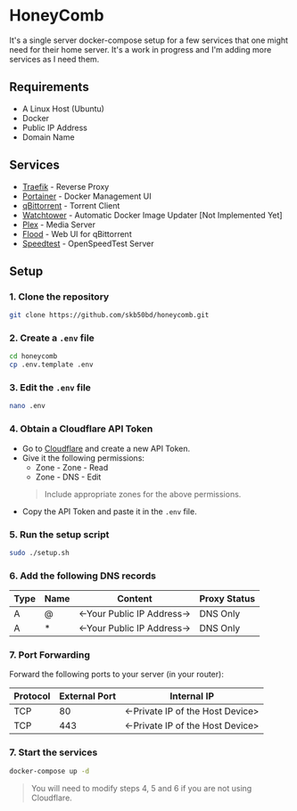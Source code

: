 # HoneyComb

It's a single server docker-compose setup for a few services that one might need for their home server. It's a work in progress and I'm adding more services as I need them.

## Requirements

- A Linux Host (Ubuntu)
- Docker
- Public IP Address
- Domain Name

## Services

- [Traefik](https://traefik.io/) - Reverse Proxy
- [Portainer](https://www.portainer.io/) - Docker Management UI
- [qBittorrent](https://www.qbittorrent.org/) - Torrent Client
- [Watchtower](https://github.com/containrrr/watchtower) - Automatic Docker Image Updater [Not Implemented Yet]
- [Plex](https://www.plex.tv/) - Media Server
- [Flood]() - Web UI for qBittorrent
- [Speedtest](https://openspeedtest.com/selfhosted-speedtest) - OpenSpeedTest Server


## Setup

### 1. Clone the repository

```bash
git clone https://github.com/skb50bd/honeycomb.git
```

### 2. Create a `.env` file

```bash
cd honeycomb
cp .env.template .env
```

### 3. Edit the `.env` file

```bash
nano .env
```

### 4. Obtain a Cloudflare API Token

- Go to [Cloudflare](https://dash.cloudflare.com/profile/api-tokens) and create a new API Token.
- Give it the following permissions:
  - Zone - Zone - Read
  - Zone - DNS - Edit
  > Include appropriate zones for the above permissions.
- Copy the API Token and paste it in the `.env` file.

### 5. Run the setup script

```bash
sudo ./setup.sh
```

### 6. Add the following DNS records

| Type | Name | Content | Proxy Status |
| ---- | ---- | ------- | ------------ |
| A | @ | <-Your Public IP Address-> | DNS Only |
| A | * | <-Your Public IP Address-> | DNS Only |

### 7. Port Forwarding

Forward the following ports to your server (in your router):

| Protocol | External Port | Internal IP |
| -------- | ---- | ------- |
| TCP | 80 | <-Private IP of the Host Device> |
| TCP | 443 | <-Private IP of the Host Device> |

### 7. Start the services

```bash
docker-compose up -d
```

> You will need to modify steps 4, 5 and 6 if you are not using Cloudflare.
